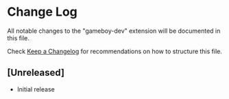 # Change Log

All notable changes to the "gameboy-dev" extension will be documented in this file.

Check [Keep a Changelog](http://keepachangelog.com/) for recommendations on how to structure this file.

## [Unreleased]

- Initial release